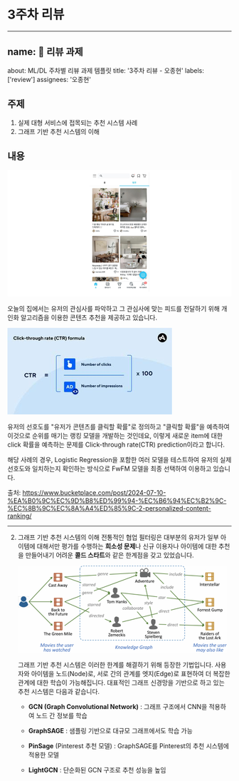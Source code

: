 # 3주차 리뷰

---

## name: 📝 리뷰 과제
about: ML/DL 주차별 리뷰 과제 템플릿
title: '3주차 리뷰 - 오종현'
labels: ['review']
assignees: '오종현'
 
## 주제

1. 실제 대형 서비스에 접목되는 추천 시스템 사례
2. 그래프 기반 추천 시스템의 이해
  
## 내용

![](9.png)

오늘의 집에서는 유저의 관심사를 파악하고 그 관심사에 맞는 피드를 전달하기 위해 개인화 알고리즘을 이용한 콘텐츠 추천을 제공하고 있습니다.

![](11.jpg)

  유저의 선호도를 "유저가 콘텐츠를 클릭할 확률"로 정의하고 "클릭할 확률"을 예측하여 이것으로 순위를 매기는 랭킹 모델을 개발하는 것인데요, 이렇게 새로운 item에 대한 click 확률을 예측하는 문제를 Click-through rate(CTR) prediction이라고 합니다.


해당 사례의 경우, Logistic Regression을 포함한 여러 모델을 테스트하여 유저의 실제 선호도와 일치하는지 확인하는 방식으로 FwFM 모델을 최종 선택하여 이용하고 있습니다.

출처: https://www.bucketplace.com/post/2024-07-10-%EA%B0%9C%EC%9D%B8%ED%99%94-%EC%B6%94%EC%B2%9C-%EC%8B%9C%EC%8A%A4%ED%85%9C-2-personalized-content-ranking/

---

2. 그래프 기반 추천 시스템의 이해
	전통적인 협업 필터링은 대부분의 유저가 일부 아이템에 대해서만 평가를 수행하는 **희소성 문제**나 신규 이용자나 아이템에 대한 추천을 만들어내기 어려운 **콜드 스타트**와 같은 한계점을 갖고 있었습니다.

	![](10.png)

	그래프 기반 추천 시스템은 이러한 한계를 해결하기 위해 등장한 기법입니다. 사용자와 아이템을 노드(Node)로, 서로 간의 관계를 엣지(Edge)로 표현하여 더 복잡한 관계에 대한 학습이 가능해집니다. 대표적인 그래프 신경망을 기반으로 하고 있는 추천 시스템은 다음과 같습니다.

   - **GCN (Graph Convolutional Network)** : 그래프 구조에서 CNN을 적용하여 노드 간 정보를 학습

    - **GraphSAGE** : 샘플링 기반으로 대규모 그래프에서도 학습 가능
  
    - **PinSage** (Pinterest 추천 모델) : GraphSAGE를 Pinterest의 추천 시스템에 적용한 모델

    - **LightGCN** : 단순화된 GCN 구조로 추천 성능을 높임
